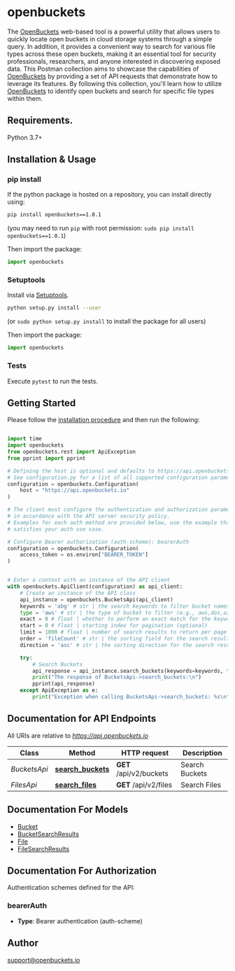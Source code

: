 # openbuckets
The [OpenBuckets](https://openbuckets.io) web-based tool is a powerful utility that allows users to quickly locate open buckets in cloud storage systems through a simple query. In addition, it provides a convenient way to search for various file types across these open buckets, making it an essential tool for security professionals, researchers, and anyone interested in discovering exposed data.
This Postman collection aims to showcase the capabilities of [OpenBuckets](https://openbuckets.io) by providing a set of API requests that demonstrate how to leverage its features. By following this collection, you'll learn how to utilize [OpenBuckets](https://openbuckets.io) to identify open buckets and search for specific file types within them.

## Requirements.

Python 3.7+

## Installation & Usage
### pip install

If the python package is hosted on a repository, you can install directly using:

```sh
pip install openbuckets==1.0.1
```
(you may need to run `pip` with root permission: `sudo pip install openbuckets==1.0.1`)

Then import the package:
```python
import openbuckets
```

### Setuptools

Install via [Setuptools](http://pypi.python.org/pypi/setuptools).

```sh
python setup.py install --user
```
(or `sudo python setup.py install` to install the package for all users)

Then import the package:
```python
import openbuckets
```

### Tests

Execute `pytest` to run the tests.

## Getting Started

Please follow the [installation procedure](#installation--usage) and then run the following:

```python

import time
import openbuckets
from openbuckets.rest import ApiException
from pprint import pprint

# Defining the host is optional and defaults to https://api.openbuckets.io
# See configuration.py for a list of all supported configuration parameters.
configuration = openbuckets.Configuration(
    host = "https://api.openbuckets.io"
)

# The client must configure the authentication and authorization parameters
# in accordance with the API server security policy.
# Examples for each auth method are provided below, use the example that
# satisfies your auth use case.

# Configure Bearer authorization (auth-scheme): bearerAuth
configuration = openbuckets.Configuration(
    access_token = os.environ["BEARER_TOKEN"]
)


# Enter a context with an instance of the API client
with openbuckets.ApiClient(configuration) as api_client:
    # Create an instance of the API class
    api_instance = openbuckets.BucketsApi(api_client)
    keywords = 'abg' # str | the search keywords to filter bucket names (e.g., \"abg\") (optional)
    type = 'aws' # str | the type of bucket to filter (e.g., aws,dos,azure,gcp) (optional)
    exact = 0 # float | whether to perform an exact match for the keywords (0 for false, 1 for true) (optional)
    start = 0 # float | starting index for pagination (optional)
    limit = 1000 # float | number of search results to return per page (optional)
    order = 'fileCount' # str | the sorting field for the search results (e.g., \"fileCount\" for sorting by file count) (optional)
    direction = 'asc' # str | the sorting direction for the search results (e.g., \"asc\" for ascending) (optional)

    try:
        # Search Buckets
        api_response = api_instance.search_buckets(keywords=keywords, type=type, exact=exact, start=start, limit=limit, order=order, direction=direction)
        print("The response of BucketsApi->search_buckets:\n")
        pprint(api_response)
    except ApiException as e:
        print("Exception when calling BucketsApi->search_buckets: %s\n" % e)

```

## Documentation for API Endpoints

All URIs are relative to *https://api.openbuckets.io*

Class | Method | HTTP request | Description
------------ | ------------- | ------------- | -------------
*BucketsApi* | [**search_buckets**](docs/BucketsApi.md#search_buckets) | **GET** /api/v2/buckets | Search Buckets
*FilesApi* | [**search_files**](docs/FilesApi.md#search_files) | **GET** /api/v2/files | Search Files


## Documentation For Models

 - [Bucket](docs/Bucket.md)
 - [BucketSearchResults](docs/BucketSearchResults.md)
 - [File](docs/File.md)
 - [FileSearchResults](docs/FileSearchResults.md)


<a id="documentation-for-authorization"></a>
## Documentation For Authorization


Authentication schemes defined for the API:
<a id="bearerAuth"></a>
### bearerAuth

- **Type**: Bearer authentication (auth-scheme)


## Author

support@openbuckets.io



